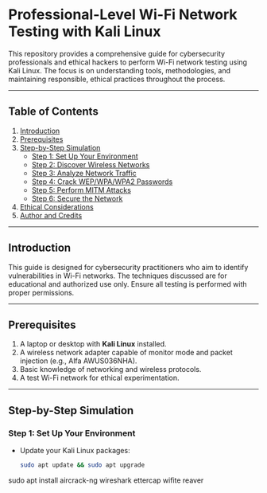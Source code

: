 # Professional-Level Wi-Fi Network Testing with Kali Linux

This repository provides a comprehensive guide for cybersecurity professionals and ethical hackers to perform Wi-Fi network testing using Kali Linux. The focus is on understanding tools, methodologies, and maintaining responsible, ethical practices throughout the process.

---

## **Table of Contents**

1. [Introduction](#introduction)
2. [Prerequisites](#prerequisites)
3. [Step-by-Step Simulation](#step-by-step-simulation)
    - [Step 1: Set Up Your Environment](#step-1-set-up-your-environment)
    - [Step 2: Discover Wireless Networks](#step-2-discover-wireless-networks)
    - [Step 3: Analyze Network Traffic](#step-3-analyze-network-traffic)
    - [Step 4: Crack WEP/WPA/WPA2 Passwords](#step-4-crack-wepwpawpa2-passwords)
    - [Step 5: Perform MITM Attacks](#step-5-perform-mitm-attacks)
    - [Step 6: Secure the Network](#step-6-secure-the-network)
4. [Ethical Considerations](#ethical-considerations)
5. [Author and Credits](#author-and-credits)

---

## **Introduction**

This guide is designed for cybersecurity practitioners who aim to identify vulnerabilities in Wi-Fi networks. The techniques discussed are for educational and authorized use only. Ensure all testing is performed with proper permissions.

---

## **Prerequisites**

1. A laptop or desktop with **Kali Linux** installed.
2. A wireless network adapter capable of monitor mode and packet injection (e.g., Alfa AWUS036NHA).
3. Basic knowledge of networking and wireless protocols.
4. A test Wi-Fi network for ethical experimentation.

---

## **Step-by-Step Simulation**

### **Step 1: Set Up Your Environment**
- Update your Kali Linux packages:
  ```bash
  sudo apt update && sudo apt upgrade


sudo apt install aircrack-ng wireshark ettercap wifite reaver

